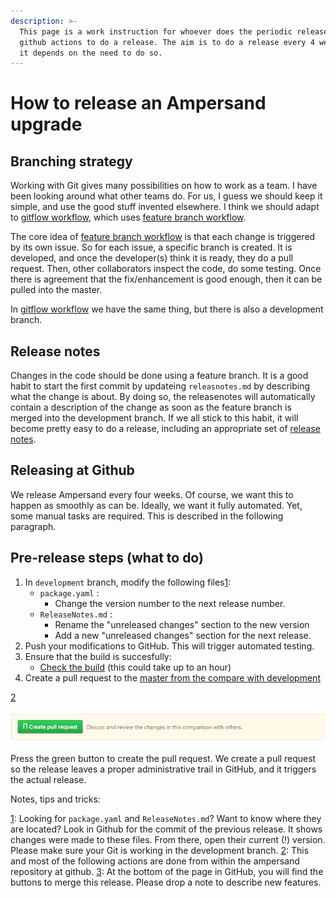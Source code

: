 ```yaml
---
description: >-
  This page is a work instruction for whoever does the periodic release. We use
  github actions to do a release. The aim is to do a release every 4 weeks, but
  it depends on the need to do so.
---
```


# How to release an Ampersand upgrade

## Branching strategy

Working with Git gives many possibilities on how to work as a team. I have been looking around what other teams do. For us, I guess we should keep it simple, and use the good stuff invented elsewhere. I think we should adapt to [gitflow workflow](https://www.atlassian.com/git/tutorials/comparing-workflows/gitflow-workflow), which uses [feature branch workflow](https://www.atlassian.com/git/tutorials/comparing-workflows/feature-branch-workflow).

The core idea of [feature branch workflow](https://www.atlassian.com/git/tutorials/comparing-workflows/feature-branch-workflow) is that each change is triggered by its own issue. So for each issue, a specific branch is created. It is developed, and once the developer\(s\) think it is ready, they do a pull request. Then, other collaborators inspect the code, do some testing. Once there is agreement that the fix/enhancement is good enough, then it can be pulled into the master.

In [gitflow workflow](https://www.atlassian.com/git/tutorials/comparing-workflows/gitflow-workflow) we have the same thing, but there is also a development branch.

## Release notes

Changes in the code should be done using a feature branch. It is a good habit to start the first commit by updateing `releasnotes.md` by describing what the change is about. By doing so, the releasenotes will automatically contain a description of the change as soon as the feature branch is merged into the development branch. If we all stick to this habit, it will become pretty easy to do a release, including an appropriate set of [release notes](https://github.com/AmpersandTarski/Ampersand/blob/development/ReleaseNotes.md).

## Releasing at Github

We release Ampersand every four weeks. Of course, we want this to happen as smoothly as can be. Ideally, we want it fully automated. Yet, some manual tasks are required. This is described in the following paragraph.

## Pre-release steps \(what to do\)

1. In `development` branch, modify the following files[1](releasing-ampersand-and-workflow-details.md#myfootnote1):
   * `package.yaml` :
     * Change the version number to the next release number.
   * `ReleaseNotes.md` : 
     * Rename the "unreleased changes" section to the new version
     * Add a new "unreleased changes" section for the next release.
2. Push your modifications to GitHub. This will trigger automated testing.
3. Ensure that the build is succesfully:
   * [Check the build](https://github.com/AmpersandTarski/Ampersand/actions) \(this could take up to an hour\)
4. Create a pull request to the [master from the compare with development](https://github.com/AmpersandTarski/Ampersand/compare/master...development)

[2](releasing-ampersand-and-workflow-details.md#myfootnote2)

![](.gitbook/assets/create-pull-request.PNG)

Press the green button to create the pull request. We create a pull request so the release leaves a proper administrative trail in GitHub, and it triggers the actual release.

Notes, tips and tricks:

[1](releasing-ampersand-and-workflow-details.md): Looking for `package.yaml` and `ReleaseNotes.md`? Want to know where they are located? Look in Github for the commit of the previous release. It shows changes were made to these files. From there, open their current \(!\) version. Please make sure your Git is working in the development branch. [2](releasing-ampersand-and-workflow-details.md): This and most of the following actions are done from within the ampersand repository at github. [3](releasing-ampersand-and-workflow-details.md): At the bottom of the page in GitHub, you will find the buttons to merge this release. Please drop a note to describe new features.

